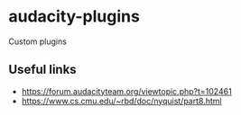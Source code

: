 # audacity-plugins
Custom plugins 


## Useful links
* https://forum.audacityteam.org/viewtopic.php?t=102461
* https://www.cs.cmu.edu/~rbd/doc/nyquist/part8.html